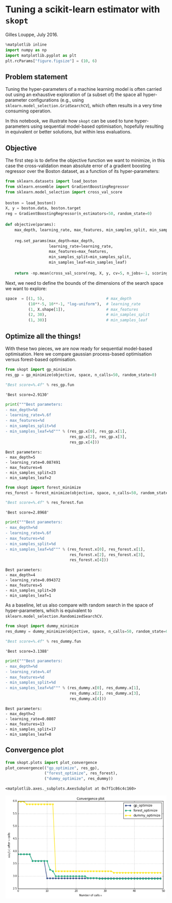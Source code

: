 
# Tuning a scikit-learn estimator with `skopt`

Gilles Louppe, July 2016.


```python
%matplotlib inline
import numpy as np
import matplotlib.pyplot as plt
plt.rcParams["figure.figsize"] = (10, 6)
```

## Problem statement

Tuning the hyper-parameters of a machine learning model is often carried out using an exhaustive exploration of (a subset of) the space all hyper-parameter configurations (e.g., using `sklearn.model_selection.GridSearchCV`), which often results in a very time consuming operation. 

In this notebook, we illustrate how `skopt` can be used to tune hyper-parameters using sequential model-based optimisation, hopefully resulting in equivalent or better solutions, but within less evaluations.

## Objective 

The first step is to define the objective function we want to minimize, in this case the cross-validation mean absolute error of a gradient boosting regressor over the Boston dataset, as a function of its hyper-parameters:


```python
from sklearn.datasets import load_boston
from sklearn.ensemble import GradientBoostingRegressor
from sklearn.model_selection import cross_val_score

boston = load_boston()
X, y = boston.data, boston.target
reg = GradientBoostingRegressor(n_estimators=50, random_state=0)

def objective(params):
    max_depth, learning_rate, max_features, min_samples_split, min_samples_leaf = params

    reg.set_params(max_depth=max_depth,
                   learning_rate=learning_rate,
                   max_features=max_features,
                   min_samples_split=min_samples_split, 
                   min_samples_leaf=min_samples_leaf)

    return -np.mean(cross_val_score(reg, X, y, cv=5, n_jobs=-1, scoring="mean_absolute_error"))
```

Next, we need to define the bounds of the dimensions of the search space we want to explore:


```python
space  = [(1, 5),                           # max_depth
          (10**-5, 10**-1, "log-uniform"),  # learning_rate
          (1, X.shape[1]),                  # max_features
          (2, 30),                          # min_samples_split
          (1, 30)]                          # min_samples_leaf
```

## Optimize all the things!

With these two pieces, we are now ready for sequential model-based optimisation. Here we compare gaussian process-based optimisation versus forest-based optimisation.


```python
from skopt import gp_minimize
res_gp = gp_minimize(objective, space, n_calls=50, random_state=0)
```


```python
"Best score=%.4f" % res_gp.fun
```




    'Best score=2.9130'




```python
print("""Best parameters:
- max_depth=%d
- learning_rate=%.6f
- max_features=%d
- min_samples_split=%d
- min_samples_leaf=%d""" % (res_gp.x[0], res_gp.x[1], 
                            res_gp.x[2], res_gp.x[3], 
                            res_gp.x[4]))
```

    Best parameters:
    - max_depth=5
    - learning_rate=0.087491
    - max_features=6
    - min_samples_split=23
    - min_samples_leaf=2



```python
from skopt import forest_minimize
res_forest = forest_minimize(objective, space, n_calls=50, random_state=0)
```


```python
"Best score=%.4f" % res_forest.fun
```




    'Best score=2.8968'




```python
print("""Best parameters:
- max_depth=%d
- learning_rate=%.6f
- max_features=%d
- min_samples_split=%d
- min_samples_leaf=%d""" % (res_forest.x[0], res_forest.x[1], 
                            res_forest.x[2], res_forest.x[3], 
                            res_forest.x[4]))
```

    Best parameters:
    - max_depth=4
    - learning_rate=0.094372
    - max_features=5
    - min_samples_split=20
    - min_samples_leaf=1


As a baseline, let us also compare with random search in the space of hyper-parameters, which is equivalent to `sklearn.model_selection.RandomizedSearchCV`.


```python
from skopt import dummy_minimize
res_dummy = dummy_minimize(objective, space, n_calls=50, random_state=0)
```


```python
"Best score=%.4f" % res_dummy.fun
```




    'Best score=3.1388'




```python
print("""Best parameters:
- max_depth=%d
- learning_rate=%.4f
- max_features=%d
- min_samples_split=%d
- min_samples_leaf=%d""" % (res_dummy.x[0], res_dummy.x[1], 
                            res_dummy.x[2], res_dummy.x[3], 
                            res_dummy.x[4]))
```

    Best parameters:
    - max_depth=2
    - learning_rate=0.0807
    - max_features=13
    - min_samples_split=17
    - min_samples_leaf=8


## Convergence plot


```python
from skopt.plots import plot_convergence
plot_convergence(("gp_optimize", res_gp),
                 ("forest_optimize", res_forest),
                 ("dummy_optimize", res_dummy))
```




    <matplotlib.axes._subplots.AxesSubplot at 0x7f1c86c4c160>




![png](hyperparameter-optimization_files/hyperparameter-optimization_21_1.png)

